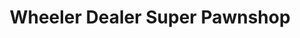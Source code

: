 ---
title: "Wheeler Dealer Super Pawnshop"
url: /bangor-township/wheeler-dealer-super-pawnshop/
shop: pawnbroker
---